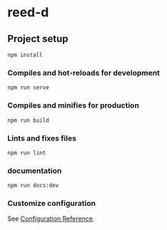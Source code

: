 # reed-d

## Project setup
```
npm install
```

### Compiles and hot-reloads for development
```
npm run serve
```

### Compiles and minifies for production
```
npm run build
```

### Lints and fixes files
```
npm run lint
```

### documentation
```
npm run docs:dev
```

### Customize configuration
See [Configuration Reference](https://cli.vuejs.org/config/).
